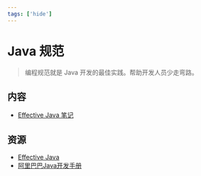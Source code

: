 ```yaml
---
tags: ['hide']
---
```


# Java 规范

> 编程规范就是 Java 开发的最佳实践。帮助开发人员少走弯路。

## 内容

* [Effective Java 笔记](effective/README.md)

## 资源

* [Effective Java](https://book.douban.com/subject/3360807/)
* [阿里巴巴Java开发手册](https://yq.aliyun.com/attachment/download/?id=4942)
